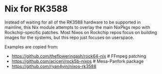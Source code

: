 Nix for RK3588
==============

Instead of waiting for all of the RK3588 hardware to be supported in mainline,
this Nix module attempts to overlay the main NixPkgs repo with Rockchip-specific patches.
Most Nixos on Rockchip repos focus on building images for the systems,
but this repo just focuses on userspace.

Examples are copied from:
 - https://github.com/thefloweringash/rock64-nix # FFmpeg patching
 - https://github.com/aciceri/rock5b-nixos # Mesa-Panfork package
 - https://github.com/ryan4yin/nixos-rk3588
